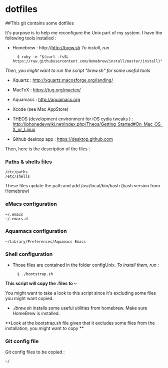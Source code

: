 # dotfiles


##This git contains some dotfiles

It's purpose is to help me reconfigure the Unix part of my system.
I have the following tools installed :

- Homebrew : http://http://brew.sh
*To install, run*

		$ ruby -e "$(curl -fsSL https://raw.githubusercontent.com/Homebrew/install/master/install)"

*Then, you might want to run the script "brew.sh" for some useful tools*

- Xquartz : http://xquartz.macosforge.org/landing/

- MacTeX : https://tug.org/mactex/

- Aquamacs : http://aquamacs.org

- Xcode (see Mac AppStore)

- THEOS (development environment for iOS cydia tweaks ) : http://iphonedevwiki.net/index.php/Theos/Getting_Started#On_Mac_OS_X_or_Linux

- Github desktop app : https://desktop.github.com

Then, here is the description of the files :

### Paths & shells files

	/etc/paths
	/etc/shells

These files update the path and add /usr/local/bin/bash (bash version from Homebrew)

### eMacs configuration

	~/.emacs
	~/.emacs.d

### Aquamacs configuration

	~/Library/Preferences/Aquamacs Emacs

### Shell configuration

- Those files are contained in the folder configUnix.
*To install them, run :*

		$ ./bootstrap.sh

**This script will copy the .files to ~**

You might want to take a look to this script since it's excluding some files you might want copied.

- *./brew.sh* installs some useful utilities from homebrew. Make sure HomeBrew is installed.

**Look at the bootstrap.sh file given that it excludes some files from the installation, you might want to copy **

### Git config file

Git config files to be copied :

	~/

